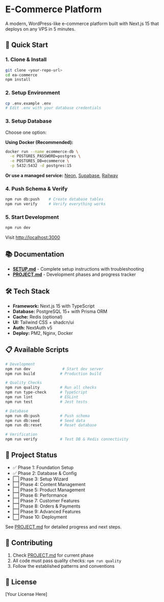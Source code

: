 # E-Commerce Platform

A modern, WordPress-like e-commerce platform built with Next.js 15 that deploys on any VPS in 5 minutes.

## 🚀 Quick Start

### 1. Clone & Install

```bash
git clone <your-repo-url>
cd ea-commerce
npm install
```

### 2. Setup Environment

```bash
cp .env.example .env
# Edit .env with your database credentials
```

### 3. Setup Database

Choose one option:

**Using Docker (Recommended):**
```bash
docker run --name ecommerce-db \
  -e POSTGRES_PASSWORD=postgres \
  -e POSTGRES_DB=ecommerce \
  -p 5432:5432 -d postgres:15
```

**Or use a managed service:** [Neon](https://neon.tech), [Supabase](https://supabase.com), [Railway](https://railway.app)

### 4. Push Schema & Verify

```bash
npm run db:push    # Create database tables
npm run verify     # Verify everything works
```

### 5. Start Development

```bash
npm run dev
```

Visit [http://localhost:3000](http://localhost:3000)

## 📚 Documentation

- **[SETUP.md](SETUP.md)** - Complete setup instructions with troubleshooting
- **[PROJECT.md](PROJECT.md)** - Development phases and progress tracker

## 🛠️ Tech Stack

- **Framework:** Next.js 15 with TypeScript
- **Database:** PostgreSQL 15+ with Prisma ORM
- **Cache:** Redis (optional)
- **UI:** Tailwind CSS + shadcn/ui
- **Auth:** NextAuth v5
- **Deploy:** PM2, Nginx, Docker

## 📋 Available Scripts

```bash
# Development
npm run dev              # Start dev server
npm run build           # Production build

# Quality Checks
npm run quality         # Run all checks
npm run type-check      # TypeScript
npm run lint            # ESLint
npm run test            # Jest tests

# Database
npm run db:push         # Push schema
npm run db:seed         # Seed data
npm run db:reset        # Reset database

# Verification
npm run verify          # Test DB & Redis connectivity
```

## 🎯 Project Status

- ✅ Phase 1: Foundation Setup
- ✅ Phase 2: Database & Config
- ⬜ Phase 3: Setup Wizard
- ⬜ Phase 4: Content Management
- ⬜ Phase 5: Product Management
- ⬜ Phase 6: Performance
- ⬜ Phase 7: Customer Features
- ⬜ Phase 8: Orders & Payments
- ⬜ Phase 9: Advanced Features
- ⬜ Phase 10: Deployment

See [PROJECT.md](PROJECT.md) for detailed progress and next steps.

## 🤝 Contributing

1. Check [PROJECT.md](PROJECT.md) for current phase
2. All code must pass quality checks: `npm run quality`
3. Follow the established patterns and conventions

## 📄 License

[Your License Here]
